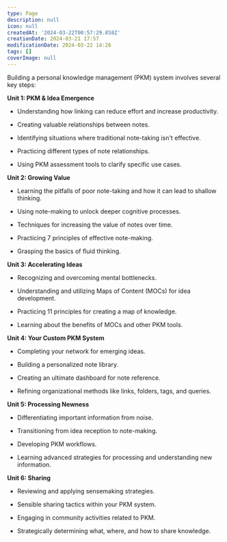 ```yaml
---
type: Page
description: null
icon: null
createdAt: '2024-03-22T00:57:29.858Z'
creationDate: 2024-03-21 17:57
modificationDate: 2024-03-22 14:26
tags: []
coverImage: null
---
```



Building a personal knowledge management (PKM) system involves several key steps:

**Unit 1: PKM & Idea Emergence**

- Understanding how linking can reduce effort and increase productivity.

- Creating valuable relationships between notes.

- Identifying situations where traditional note-taking isn't effective.

- Practicing different types of note relationships.

- Using PKM assessment tools to clarify specific use cases.

**Unit 2: Growing Value**

- Learning the pitfalls of poor note-taking and how it can lead to shallow thinking.

- Using note-making to unlock deeper cognitive processes.

- Techniques for increasing the value of notes over time.

- Practicing 7 principles of effective note-making.

- Grasping the basics of fluid thinking.

**Unit 3: Accelerating Ideas**

- Recognizing and overcoming mental bottlenecks.

- Understanding and utilizing Maps of Content (MOCs) for idea development.

- Practicing 11 principles for creating a map of knowledge.

- Learning about the benefits of MOCs and other PKM tools.

**Unit 4: Your Custom PKM System**

- Completing your network for emerging ideas.

- Building a personalized note library.

- Creating an ultimate dashboard for note reference.

- Refining organizational methods like links, folders, tags, and queries.

**Unit 5: Processing Newness**

- Differentiating important information from noise.

- Transitioning from idea reception to note-making.

- Developing PKM workflows.

- Learning advanced strategies for processing and understanding new information.

**Unit 6: Sharing**

- Reviewing and applying sensemaking strategies.

- Sensible sharing tactics within your PKM system.

- Engaging in community activities related to PKM.

- Strategically determining what, where, and how to share knowledge.

